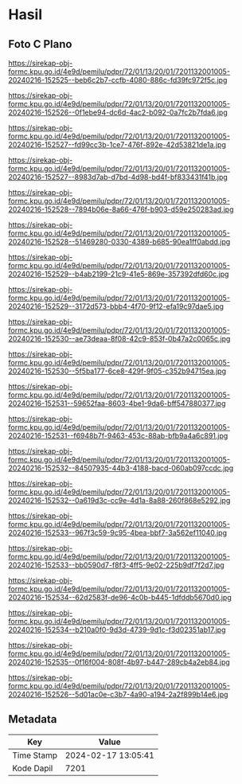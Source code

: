 # Hasil

## Foto C Plano

https://sirekap-obj-formc.kpu.go.id/4e9d/pemilu/pdpr/72/01/13/20/01/7201132001005-20240216-152525--beb6c2b7-ccfb-4080-886c-fd39fc972f5c.jpg

https://sirekap-obj-formc.kpu.go.id/4e9d/pemilu/pdpr/72/01/13/20/01/7201132001005-20240216-152526--0f1ebe94-dc6d-4ac2-b092-0a7fc2b7fda6.jpg

https://sirekap-obj-formc.kpu.go.id/4e9d/pemilu/pdpr/72/01/13/20/01/7201132001005-20240216-152527--fd99cc3b-1ce7-476f-892e-42d53821de1a.jpg

https://sirekap-obj-formc.kpu.go.id/4e9d/pemilu/pdpr/72/01/13/20/01/7201132001005-20240216-152527--8983d7ab-d7bd-4d98-bd4f-bf833431f41b.jpg

https://sirekap-obj-formc.kpu.go.id/4e9d/pemilu/pdpr/72/01/13/20/01/7201132001005-20240216-152528--7894b06e-8a66-476f-b903-d59e250283ad.jpg

https://sirekap-obj-formc.kpu.go.id/4e9d/pemilu/pdpr/72/01/13/20/01/7201132001005-20240216-152528--51469280-0330-4389-b685-90ea1ff0abdd.jpg

https://sirekap-obj-formc.kpu.go.id/4e9d/pemilu/pdpr/72/01/13/20/01/7201132001005-20240216-152529--b4ab2199-21c9-41e5-869e-357392dfd60c.jpg

https://sirekap-obj-formc.kpu.go.id/4e9d/pemilu/pdpr/72/01/13/20/01/7201132001005-20240216-152529--3172d573-bbb4-4f70-9f12-efa19c97dae5.jpg

https://sirekap-obj-formc.kpu.go.id/4e9d/pemilu/pdpr/72/01/13/20/01/7201132001005-20240216-152530--ae73deaa-8f08-42c9-853f-0b47a2c0065c.jpg

https://sirekap-obj-formc.kpu.go.id/4e9d/pemilu/pdpr/72/01/13/20/01/7201132001005-20240216-152530--5f5ba177-6ce8-429f-9f05-c352b94715ea.jpg

https://sirekap-obj-formc.kpu.go.id/4e9d/pemilu/pdpr/72/01/13/20/01/7201132001005-20240216-152531--59652faa-8603-4be1-9da6-bff547880377.jpg

https://sirekap-obj-formc.kpu.go.id/4e9d/pemilu/pdpr/72/01/13/20/01/7201132001005-20240216-152531--f6948b7f-9463-453c-88ab-bfb9a4a6c891.jpg

https://sirekap-obj-formc.kpu.go.id/4e9d/pemilu/pdpr/72/01/13/20/01/7201132001005-20240216-152532--84507935-44b3-4188-bacd-060ab097ccdc.jpg

https://sirekap-obj-formc.kpu.go.id/4e9d/pemilu/pdpr/72/01/13/20/01/7201132001005-20240216-152532--0a619d3c-cc9e-4d1a-8a88-260f868e5292.jpg

https://sirekap-obj-formc.kpu.go.id/4e9d/pemilu/pdpr/72/01/13/20/01/7201132001005-20240216-152533--967f3c59-9c95-4bea-bbf7-3a562ef11040.jpg

https://sirekap-obj-formc.kpu.go.id/4e9d/pemilu/pdpr/72/01/13/20/01/7201132001005-20240216-152533--bb0590d7-f8f3-4ff5-9e02-225b9df7f2d7.jpg

https://sirekap-obj-formc.kpu.go.id/4e9d/pemilu/pdpr/72/01/13/20/01/7201132001005-20240216-152534--62d2583f-de96-4c0b-b445-1dfddb5670d0.jpg

https://sirekap-obj-formc.kpu.go.id/4e9d/pemilu/pdpr/72/01/13/20/01/7201132001005-20240216-152534--b210a0f0-9d3d-4739-9d1c-f3d02351ab17.jpg

https://sirekap-obj-formc.kpu.go.id/4e9d/pemilu/pdpr/72/01/13/20/01/7201132001005-20240216-152535--0f16f004-808f-4b97-b447-289cb4a2eb84.jpg

https://sirekap-obj-formc.kpu.go.id/4e9d/pemilu/pdpr/72/01/13/20/01/7201132001005-20240216-152526--5d01ac0e-c3b7-4a90-a194-2a2f899b14e6.jpg


## Metadata

| Key        | Value               |
| ---------- | ------------------- |
| Time Stamp | 2024-02-17 13:05:41 |
| Kode Dapil | 7201                |



